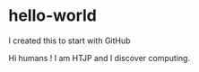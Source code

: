 # hello-world
I created this to start with GitHub


Hi humans !
I am HTJP and I discover computing.
